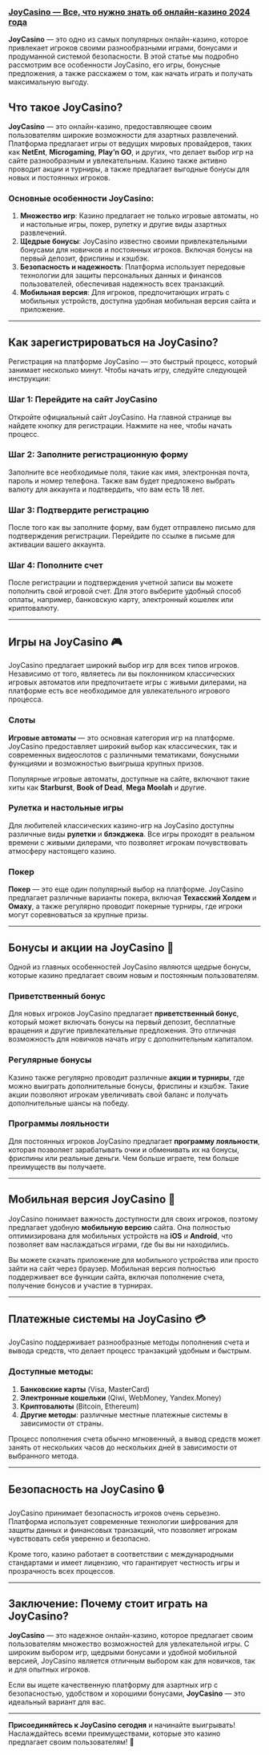 ### [JoyCasino — Все, что нужно знать об онлайн-казино 2024 года](https://rpc30.call2me.pro/?/ru/registration?apkpop=0\&partner=p24970p3289525p8e5d)

**JoyCasino** — это одно из самых популярных онлайн-казино, которое привлекает игроков своими разнообразными играми, бонусами и продуманной системой безопасности. В этой статье мы подробно рассмотрим все особенности JoyCasino, его игры, бонусные предложения, а также расскажем о том, как начать играть и получать максимальную выгоду.

## Что такое JoyCasino?

**JoyCasino** — это онлайн-казино, предоставляющее своим пользователям широкие возможности для азартных развлечений. Платформа предлагает игры от ведущих мировых провайдеров, таких как **NetEnt**, **Microgaming**, **Play’n GO**, и других, что делает выбор игр на сайте разнообразным и увлекательным. Казино также активно проводит акции и турниры, а также предлагает выгодные бонусы для новых и постоянных игроков.

### Основные особенности JoyCasino:

1. **Множество игр**: Казино предлагает не только игровые автоматы, но и настольные игры, покер, рулетку и другие виды азартных развлечений.
2. **Щедрые бонусы**: JoyCasino известно своими привлекательными бонусами для новичков и постоянных игроков. Включая бонусы на первый депозит, фриспины и кэшбэк.
3. **Безопасность и надежность**: Платформа использует передовые технологии для защиты персональных данных и финансов пользователей, обеспечивая надежность всех транзакций.
4. **Мобильная версия**: Для игроков, предпочитающих играть с мобильных устройств, доступна удобная мобильная версия сайта и приложение.

***

## Как зарегистрироваться на JoyCasino?

Регистрация на платформе JoyCasino — это быстрый процесс, который занимает несколько минут. Чтобы начать игру, следуйте следующей инструкции:

### Шаг 1: Перейдите на сайт JoyCasino

Откройте официальный сайт JoyCasino. На главной странице вы найдете кнопку для регистрации. Нажмите на нее, чтобы начать процесс.

### Шаг 2: Заполните регистрационную форму

Заполните все необходимые поля, такие как имя, электронная почта, пароль и номер телефона. Также вам будет предложено выбрать валюту для аккаунта и подтвердить, что вам есть 18 лет.

### Шаг 3: Подтвердите регистрацию

После того как вы заполните форму, вам будет отправлено письмо для подтверждения регистрации. Перейдите по ссылке в письме для активации вашего аккаунта.

### Шаг 4: Пополните счет

После регистрации и подтверждения учетной записи вы можете пополнить свой игровой счет. Для этого выберите удобный способ оплаты, например, банковскую карту, электронный кошелек или криптовалюту.

***

## Игры на JoyCasino 🎮

JoyCasino предлагает широкий выбор игр для всех типов игроков. Независимо от того, являетесь ли вы поклонником классических игровых автоматов или предпочитаете игры с живыми дилерами, на платформе есть все необходимое для увлекательного игрового процесса.

### Слоты

**Игровые автоматы** — это основная категория игр на платформе. JoyCasino предоставляет широкий выбор как классических, так и современных видеослотов с различными тематиками, бонусными функциями и возможностью выигрыша крупных призов.

Популярные игровые автоматы, доступные на сайте, включают такие хиты как **Starburst**, **Book of Dead**, **Mega Moolah** и другие.

### Рулетка и настольные игры

Для любителей классических казино-игр на JoyCasino доступны различные виды **рулетки** и **блэкджека**. Все игры проходят в реальном времени с живыми дилерами, что позволяет игрокам почувствовать атмосферу настоящего казино.

### Покер

**Покер** — это еще один популярный выбор на платформе. JoyCasino предлагает различные варианты покера, включая **Техасский Холдем** и **Омаху**, а также регулярно проводит покерные турниры, где игроки могут соревноваться за крупные призы.

***

## Бонусы и акции на JoyCasino 🎁

Одной из главных особенностей JoyCasino являются щедрые бонусы, которые казино предлагает своим новым и постоянным пользователям.

### Приветственный бонус

Для новых игроков JoyCasino предлагает **приветственный бонус**, который может включать бонусы на первый депозит, бесплатные вращения и другие привлекательные предложения. Это отличная возможность для новичков начать игру с дополнительным капиталом.

### Регулярные бонусы

Казино также регулярно проводит различные **акции и турниры**, где можно выиграть дополнительные бонусы, фриспины и кэшбэк. Такие акции позволяют игрокам увеличивать свой баланс и получать дополнительные шансы на победу.

### Программы лояльности

Для постоянных игроков JoyCasino предлагает **программу лояльности**, которая позволяет зарабатывать очки и обменивать их на бонусы, фриспины или реальные деньги. Чем больше играете, тем больше преимуществ вы получаете.

***

## Мобильная версия JoyCasino 📱

JoyCasino понимает важность доступности для своих игроков, поэтому предлагает удобную **мобильную версию** сайта. Она полностью оптимизирована для мобильных устройств на **iOS** и **Android**, что позволяет вам наслаждаться играми, где бы вы ни находились.

Вы можете скачать приложение для мобильного устройства или просто зайти на сайт через браузер. Мобильная версия полностью поддерживает все функции сайта, включая пополнение счета, получение бонусов и участие в турнирах.

***

## Платежные системы на JoyCasino 💳

JoyCasino поддерживает разнообразные методы пополнения счета и вывода средств, что делает процесс транзакций удобным и быстрым.

### Доступные методы:

1. **Банковские карты** (Visa, MasterCard)
2. **Электронные кошельки** (Qiwi, WebMoney, Yandex.Money)
3. **Криптовалюты** (Bitcoin, Ethereum)
4. **Другие методы**: различные местные платежные системы в зависимости от страны.

Процесс пополнения счета обычно мгновенный, а вывод средств может занять от нескольких часов до нескольких дней в зависимости от выбранного метода.

***

## Безопасность на JoyCasino 🔒

JoyCasino принимает безопасность игроков очень серьезно. Платформа использует современные технологии шифрования для защиты данных и финансовых транзакций, что позволяет игрокам чувствовать себя уверенно и безопасно.

Кроме того, казино работает в соответствии с международными стандартами и имеет лицензию, что гарантирует честность игры и прозрачность всех процессов.

***

## Заключение: Почему стоит играть на JoyCasino?

**JoyCasino** — это надежное онлайн-казино, которое предлагает своим пользователям множество возможностей для увлекательной игры. С широким выбором игр, щедрыми бонусами и удобной мобильной версией, JoyCasino является отличным выбором как для новичков, так и для опытных игроков.

Если вы ищете качественную платформу для азартных игр с безопасностью, удобством и хорошими бонусами, **JoyCasino** — это идеальный вариант для вас.

***

**Присоединяйтесь к JoyCasino сегодня** и начинайте выигрывать! Наслаждайтесь всеми преимуществами, которые это казино предлагает своим пользователям! 🎉
